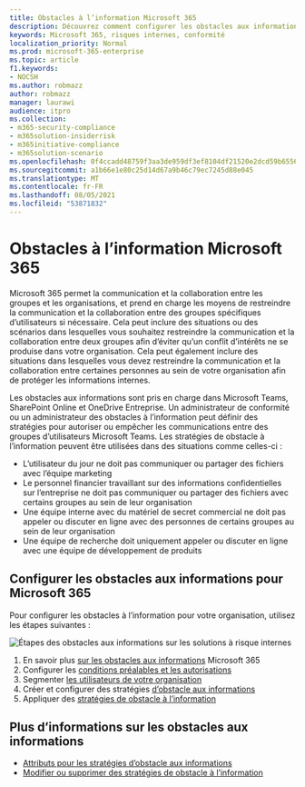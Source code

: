```yaml
---
title: Obstacles à l’information Microsoft 365
description: Découvrez comment configurer les obstacles aux informations dans Microsoft 365.
keywords: Microsoft 365, risques internes, conformité
localization_priority: Normal
ms.prod: microsoft-365-enterprise
ms.topic: article
f1.keywords:
- NOCSH
ms.author: robmazz
author: robmazz
manager: laurawi
audience: itpro
ms.collection:
- m365-security-compliance
- m365solution-insiderrisk
- m365initiative-compliance
- m365solution-scenario
ms.openlocfilehash: 0f4ccadd48759f3aa3de959df3ef8104df21520e2dcd59b65567891be31d314a
ms.sourcegitcommit: a1b66e1e80c25d14d67a9b46c79ec7245d88e045
ms.translationtype: MT
ms.contentlocale: fr-FR
ms.lasthandoff: 08/05/2021
ms.locfileid: "53871832"
---
```

# <a name="information-barriers-in-microsoft-365"></a>Obstacles à l’information Microsoft 365

Microsoft 365 permet la communication et la collaboration entre les groupes et les organisations, et prend en charge les moyens de restreindre la communication et la collaboration entre des groupes spécifiques d’utilisateurs si nécessaire. Cela peut inclure des situations ou des scénarios dans lesquelles vous souhaitez restreindre la communication et la collaboration entre deux groupes afin d’éviter qu’un conflit d’intérêts ne se produise dans votre organisation. Cela peut également inclure des situations dans lesquelles vous devez restreindre la communication et la collaboration entre certaines personnes au sein de votre organisation afin de protéger les informations internes.

Les obstacles aux informations sont pris en charge dans Microsoft Teams, SharePoint Online et OneDrive Entreprise. Un administrateur de conformité ou un administrateur des obstacles à l’information peut définir des stratégies pour autoriser ou empêcher les communications entre des groupes d’utilisateurs Microsoft Teams. Les stratégies de obstacle à l’information peuvent être utilisées dans des situations comme celles-ci :

- L’utilisateur du jour ne doit pas communiquer ou partager des fichiers avec l’équipe marketing
- Le personnel financier travaillant sur des informations confidentielles sur l’entreprise ne doit pas communiquer ou partager des fichiers avec certains groupes au sein de leur organisation
- Une équipe interne avec du matériel de secret commercial ne doit pas appeler ou discuter en ligne avec des personnes de certains groupes au sein de leur organisation
- Une équipe de recherche doit uniquement appeler ou discuter en ligne avec une équipe de développement de produits

## <a name="configure-information-barriers-for-microsoft-365"></a>Configurer les obstacles aux informations pour Microsoft 365

Pour configurer les obstacles à l’information pour votre organisation, utilisez les étapes suivantes :

![Étapes des obstacles aux informations sur les solutions à risque internes](../media/ir-solution-ib-steps.png)

1. En savoir plus [sur les obstacles aux informations](information-barriers.md) Microsoft 365
2. Configurer les [conditions préalables et les autorisations](information-barriers-policies.md#prerequisites)
3. Segmenter [les utilisateurs de votre organisation](information-barriers-policies.md#part-1-segment-users)
4. Créer et configurer des stratégies [d’obstacle aux informations](information-barriers-policies.md#part-2-define-information-barrier-policies)
5. Appliquer des [stratégies de obstacle à l’information](information-barriers-policies.md#part-3-apply-information-barrier-policies)

## <a name="more-information-about-information-barriers"></a>Plus d’informations sur les obstacles aux informations

- [Attributs pour les stratégies d’obstacle aux informations](information-barriers-attributes.md)
- [Modifier ou supprimer des stratégies de obstacle à l’information](information-barriers-edit-segments-policies.md)